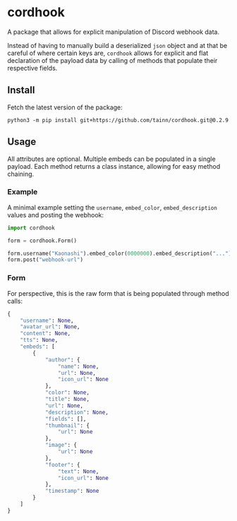 # cordhook

A package that allows for explicit manipulation of Discord webhook data.

Instead of having to manually build a deserialized `json` object and at that be careful of where certain keys
are, `cordhook` allows for explicit and flat declaration of the payload data by calling of methods that populate their
respective fields.

## Install

Fetch the latest version of the package:

```console
python3 -m pip install git+https://github.com/tainn/cordhook.git@0.2.9
```

## Usage

All attributes are optional. Multiple embeds can be populated in a single payload. Each method returns a class instance,
allowing for easy method chaining.

### Example

A minimal example setting the `username`, `embed_color`, `embed_description` values and posting the webhook:

```py
import cordhook

form = cordhook.Form()

form.username("Kaonashi").embed_color(0000000).embed_description("...")
form.post("webhook-url")
```

### Form

For perspective, this is the raw form that is being populated through method calls:

```py
{
    "username": None,
    "avatar_url": None,
    "content": None,
    "tts": None,
    "embeds": [
        {
            "author": {
                "name": None,
                "url": None,
                "icon_url": None
            },
            "color": None,
            "title": None,
            "url": None,
            "description": None,
            "fields": [],
            "thumbnail": {
                "url": None
            },
            "image": {
                "url": None
            },
            "footer": {
                "text": None,
                "icon_url": None
            },
            "timestamp": None
        }
    ]
}
```
